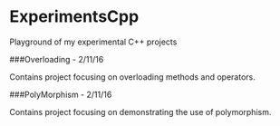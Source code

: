 # ExperimentsCpp
Playground of my experimental C++ projects

###Overloading - 2/11/16

Contains project focusing on overloading methods and operators.

###PolyMorphism - 2/11/16

Contains project focusing on demonstrating the use of polymorphism.